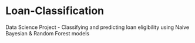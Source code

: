 # Loan-Classification
Data Science Project - Classifying and predicting loan eligibility using Naive Bayesian &amp; Random Forest models 
